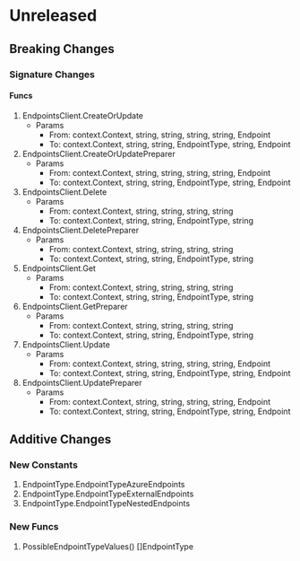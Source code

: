 # Unreleased

## Breaking Changes

### Signature Changes

#### Funcs

1. EndpointsClient.CreateOrUpdate
	- Params
		- From: context.Context, string, string, string, string, Endpoint
		- To: context.Context, string, string, EndpointType, string, Endpoint
1. EndpointsClient.CreateOrUpdatePreparer
	- Params
		- From: context.Context, string, string, string, string, Endpoint
		- To: context.Context, string, string, EndpointType, string, Endpoint
1. EndpointsClient.Delete
	- Params
		- From: context.Context, string, string, string, string
		- To: context.Context, string, string, EndpointType, string
1. EndpointsClient.DeletePreparer
	- Params
		- From: context.Context, string, string, string, string
		- To: context.Context, string, string, EndpointType, string
1. EndpointsClient.Get
	- Params
		- From: context.Context, string, string, string, string
		- To: context.Context, string, string, EndpointType, string
1. EndpointsClient.GetPreparer
	- Params
		- From: context.Context, string, string, string, string
		- To: context.Context, string, string, EndpointType, string
1. EndpointsClient.Update
	- Params
		- From: context.Context, string, string, string, string, Endpoint
		- To: context.Context, string, string, EndpointType, string, Endpoint
1. EndpointsClient.UpdatePreparer
	- Params
		- From: context.Context, string, string, string, string, Endpoint
		- To: context.Context, string, string, EndpointType, string, Endpoint

## Additive Changes

### New Constants

1. EndpointType.EndpointTypeAzureEndpoints
1. EndpointType.EndpointTypeExternalEndpoints
1. EndpointType.EndpointTypeNestedEndpoints

### New Funcs

1. PossibleEndpointTypeValues() []EndpointType
